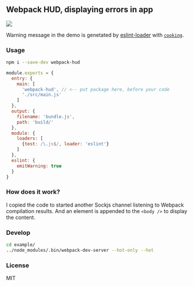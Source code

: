 
Webpack HUD, displaying errors in app
----

[![](https://pbs.twimg.com/media/CjrPoAWUYAE_77K.png:large)](https://www.youtube.com/watch?v=i-qGt-7nxVg)

Warning message in the demo is genetated
by [eslint-loader](https://github.com/MoOx/eslint-loader)
with [`cooking`](http://cookingjs.github.io/).

### Usage

```bash
npm i --save-dev webpack-hud
```

```js
module.exports = {
  entry: {
    main: [
      'webpack-hud', // <-- put package here, before your code
      './src/main.js'
    ]
  },
  output: {
    filename: 'bundle.js',
    path: 'build/'
  },
  module: {
    loaders: [
      {test: /\.js$/, loader: 'eslint'}
    ]
  },
  eslint: {
    emitWarning: true
  }
}
```

### How does it work?

I copied the code to started another Sockjs channel listening to Webpack compilation results.
And an element is appended to the `<body />` to display the content.

### Develop

```bash
cd example/
../node_modules/.bin/webpack-dev-server --hot-only --hot
```

### License

MIT
